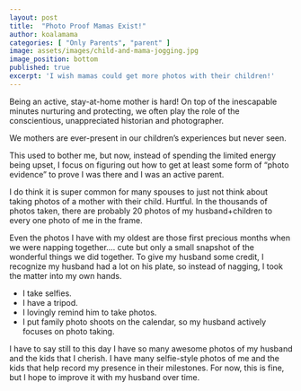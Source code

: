 ```yaml
---
layout: post
title:  "Photo Proof Mamas Exist!"
author: koalamama
categories: [ "Only Parents", "parent" ]
image: assets/images/child-and-mama-jogging.jpg
image_position: bottom
published: true
excerpt: 'I wish mamas could get more photos with their children!'
---
```


Being an active, stay-at-home mother is hard!  On top of the inescapable minutes nurturing and protecting, we often play the role of the conscientious, unappreciated historian and photographer.

We mothers are ever-present in our children’s experiences but never seen.  

This used to bother me, but now, instead of spending the limited energy being upset, I focus on figuring out how to get at least some form of “photo evidence” to prove I was there and I was an active parent. 

I do think it is super common for many spouses to just not think about taking photos of a mother with their child. Hurtful. In the thousands of photos taken, there are probably 20 photos of my husband+children to every one photo of me in the frame. 

Even the photos I have with my oldest are those first precious months when we were napping together.... cute but only a small snapshot of the wonderful things we did together. To give my husband some credit, I recognize my husband had a lot on his plate, so instead of nagging, I took the matter into my own hands. 

- I take selfies.
- I have a tripod.
- I lovingly remind him to take photos.
- I put family photo shoots on the calendar, so my husband actively focuses on photo taking.

I have to say still to this day I have so many awesome photos of my husband and the kids that I cherish. I have many selfie-style photos of me and the kids that help record my presence in their milestones. For now, this is fine, but I hope to improve it with my husband over time.
